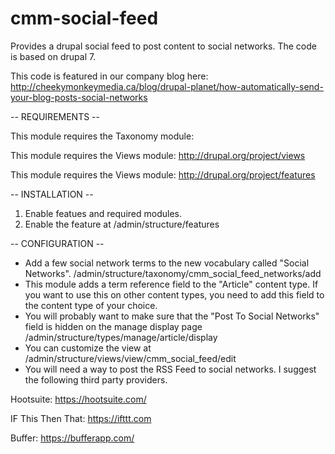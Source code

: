# cmm-social-feed
Provides a drupal social feed to post content to social networks. The code is based on drupal 7.

This code is featured in our company blog here: http://cheekymonkeymedia.ca/blog/drupal-planet/how-automatically-send-your-blog-posts-social-networks

-- REQUIREMENTS --

This module requires the Taxonomy module:

This module requires the Views module:
  http://drupal.org/project/views 

This module requires the Views module:
  http://drupal.org/project/features 

-- INSTALLATION --

1) Enable featues and required modules.
2) Enable the feature at /admin/structure/features

-- CONFIGURATION --

- Add a few social network terms to the new vocabulary called "Social Networks". /admin/structure/taxonomy/cmm_social_feed_networks/add
- This module adds a term reference field to the "Article" content type. If you want to use this on other content types, you need to add this field to the content type of your choice.
- You will probably want to make sure that the "Post To Social Networks" field is hidden on the manage display page /admin/structure/types/manage/article/display
- You can customize the view at /admin/structure/views/view/cmm_social_feed/edit
- You will need a way to post the RSS Feed to social networks. I suggest the following third party providers.

Hootsuite: 
  https://hootsuite.com/

IF This Then That: 
  https://ifttt.com

Buffer: 
  https://bufferapp.com/